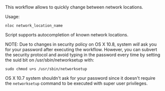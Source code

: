 This workflow allows to quickly change between network locations.

Usage:

	nloc network_location_name

Script supports autocompletion of known network locations.

NOTE: Due to changes in security policy on OS X 10.8, system _will_ ask you for your password after executing the workflow.
However, you can subvert the security protocol and avoid typing in the password every time by setting the suid bit on /usr/sbin/networksetup with:

	sudo chmod u+s /usr/sbin/networksetup

OS X 10.7 system shouldn't ask for your password since it doesn't require the `networksetup` command to be executed with super user privileges.
